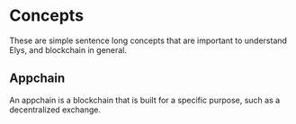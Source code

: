 # Concepts
These are simple sentence long concepts that are important to understand Elys, and blockchain in general.

## Appchain
An appchain is a blockchain that is built for a specific purpose, such as a decentralized exchange.